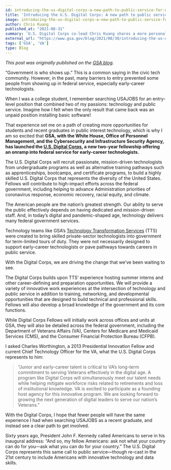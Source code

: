 ```yaml
---
id: introducing-the-us-digital-corps-a-new-path-to-public-service-for-early-career-technologists
title: 'Introducing the U.S. Digital Corps: A new path to public service for early-career technologists'
image: introducing-the-us-digital-corps-a-new-path-to-public-service-for-early-career-technologists.png
author: Chris Kuang
published_at: "2021-08-31"
summary: 'U.S. Digital Corps co-lead Chris Kuang shares a more personal reflection on the program's launch and what the Digital Corps represents as a 21st century call to public service echoing President Kennedy's famous "ask not what your country can do for you" speech.'
external_url: "https://www.gsa.gov/blog/2021/08/30/introducing-the-us-digital-corps-a-new-path-to-public-service-for-earlycareer-technologists"
tags: ['GSA', 'VA']
type: Blog
---
```

*This post was originally published on the [GSA blog](https://www.gsa.gov/blog/2021/08/30/introducing-the-us-digital-corps-a-new-path-to-public-service-for-earlycareer-technologists).*



“Government is who shows up.” This is a common saying in the civic tech community. However, in the past, many barriers to entry prevented some people from showing up in federal service, especially early-career technologists.

When I was a college student, I remember searching USAJOBS for an entry-level position that combined two of my passions: technology and public service. Imagine how I felt when the only result that came back was an unpaid position installing basic software!

That experience set me on a path of creating more opportunities for students and recent graduates in public interest technology, which is why I am so excited that **GSA, with the White House, Office of Personnel Management, and the Cybersecurity and Infrastructure Security Agency, has launched the [U.S. Digital Corps](http://go.usa.gov/xFhTe), a new two-year fellowship offering an onramp into federal service for early-career technologists.**

The U.S. Digital Corps will recruit passionate, mission-driven technologists from undergraduate programs as well as alternative training pathways such as apprenticeships, bootcamps, and certificate programs, to build a highly skilled U.S. Digital Corps that represents the diversity of the United States. Fellows will contribute to high-impact efforts across the federal government, including helping to advance Administration priorities of coronavirus response, economic recovery, racial equity, and climate.

The American people are the nation’s greatest strength. Our ability to serve the public effectively depends on having dedicated and mission-driven staff. And, in today’s digital and pandemic-shaped age, technology delivers many federal government services.

Technology teams like GSA’s [Technology Transformation Services](https://www.gsa.gov/about-us/organization/federal-acquisition-service/technology-transformation-services) (TTS) were created to bring skilled private-sector technologists into government for term-limited tours of duty. They were not necessarily designed to support early-career technologists or pave pathways towards careers in public service.

With the Digital Corps, we are driving the change that we’ve been waiting to see.

The Digital Corps builds upon TTS’ experience hosting summer interns and other career-defining and preparation opportunities. We will provide a variety of innovative work experiences at the intersection of technology and public service in addition to training, networking, and developmental opportunities that are designed to build technical and professional skills. Fellows will also develop a broad knowledge of the government and its core functions.

While Digital Corps Fellows will initially work across offices and units at GSA, they will also be detailed across the federal government, including the Department of Veterans Affairs (VA), Centers for Medicare and Medicaid Services (CMS), and the Consumer Financial Protection Bureau (CFPB).

I asked Charles Worthington, a 2013 Presidential Innovation Fellow and current Chief Technology Officer for the VA, what the U.S. Digital Corps represents to him:

<blockquote> “Junior and early-career talent is critical to VA’s long-term commitment to serving Veterans effectively in the digital age. A program like Digital Corps will simultaneously meet our talent needs while helping mitigate workforce risks related to retirements and loss of institutional knowledge. VA is excited to participate as a founding host agency for this innovative program. We are looking forward to growing the next generation of digital leaders to serve our nation’s Veterans.”</blockquote>

With the Digital Corps, I hope that fewer people will have the same experience I had when searching USAJOBS as a recent graduate, and instead see a clear path to get involved.

Sixty years ago, President John F. Kennedy called Americans to serve in his inaugural address: “And so, my fellow Americans: ask not what your country can do for you—ask what you can do for your country.” The U.S. Digital Corps represents this same call to public service—though re-cast in the 21st century to include Americans with innovative technology and data skills.


